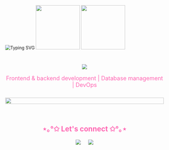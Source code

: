 <img src="https://readme-typing-svg.demolab.com?font=Fira+Code&size=22&duration=4000&pause=1000&color=FF66B2&background=FFFFFF00&center=true&vCenter=true&width=500&lines=✦+Welcome+to+my+coding+space+✦;❀+YAMELI.exe+is+running...+❀" alt="Typing SVG" style="margin-bottom: 30px;"/>
  
  <img height="140em" src="https://github-readme-stats.vercel.app/api?username=yvmeli&show_icons=true&count_private=true&hide_title=true&hide=prs&theme=synthwave&border_color=e100ff&bg_color=000000&ring_color=00ff00&text_color=00ff00&icon_color=e100ff" />
  <img height="140em" src="https://github-readme-stats.vercel.app/api/top-langs/?username=yvmeli&layout=compact&theme=synthwave&hide_title=true&border_color=e100ff&bg_color=000000&text_color=00ff00&card_width=450" />
  
  
  <div align="center" style="margin-bottom: 30px;">
    <p align="center">
      <img src="https://skillicons.dev/icons?i=html,css,js,python,cs,dotnet,mysql" />
    </p>
    <p style="font-size: 18px; color: #FF66B2;">Frontend & backend development | Database management | DevOps</p>
  </div>
  <img src="https://i.imgur.com/dBaSKWF.gif" height="20" width="100%" style="margin-bottom: 30px;">
<h3 align="center" style="font-size: 1.6em; font-weight: bold; color: #FF66B2; margin-bottom: 20px;">⋆｡°✩ Let's connect ✩°｡⋆</h3>
<p align="center" style="font-size: 1.1em;">
  <a href="https://github.com/yvmeli" style="text-decoration: none;">
    <img src="https://img.shields.io/badge/GitHub-Profile-FF66B2?style=flat-square&logo=github&logoColor=white" style="margin: 0 10px;"/>
  </a>
  <a href="https://linkedin.com/in/yameli" style="text-decoration: none;">
    <img src="https://img.shields.io/badge/LinkedIn-Connect-FF66B2?style=flat-square&logo=linkedin&logoColor=white" style="margin: 0 10px;"/>
  </a>
</p>
